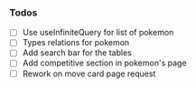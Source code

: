 ### Todos

- [ ] Use useInfiniteQuery for list of pokemon
- [ ] Types relations for pokemon
- [ ] Add search bar for the tables
- [ ] Add competitive section in pokemon's page
- [ ] Rework on move card page request